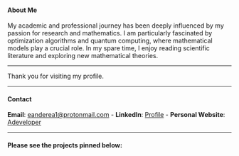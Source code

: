 #### About Me

My academic and professional journey has been deeply influenced by my passion for research and mathematics. I am particularly fascinated by optimization algorithms and quantum computing, where mathematical models play a crucial role. In my spare time, I enjoy reading scientific literature and exploring new mathematical theories.

---

Thank you for visiting my profile.

---

#### Contact
**Email**: eanderea1@protonmail.com - **LinkedIn**: [Profile](https://www.linkedin.com/in/anderson-rodrigo-pozzi-a06246186/)       -      **Personal Website**: [Adeveloper](https://adeveloper.com.br)

---

#### Please see the projects pinned below:



